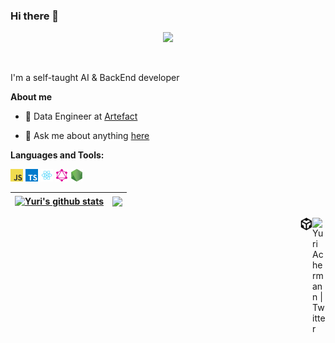 ### Hi there 👋



<p align="center"><a href="https://yuriachermann.github.io"><img width="80%" src="./assets/gh-readme-header.png" /></a></p>

<br />

I'm a self-taught AI & BackEnd developer

**About me**

- 💼 Data Engineer at [Artefact](https://www.artefact.com)

- 💬 Ask me about anything [here](https://github.com/yuriachermann/yuriachermann/issues)


**Languages and Tools:**  

<code><img height="20" src="https://raw.githubusercontent.com/github/explore/80688e429a7d4ef2fca1e82350fe8e3517d3494d/topics/javascript/javascript.png"></code>
<code><img height="20" src="https://raw.githubusercontent.com/github/explore/80688e429a7d4ef2fca1e82350fe8e3517d3494d/topics/typescript/typescript.png"></code>
<code><img height="20" src="https://raw.githubusercontent.com/github/explore/80688e429a7d4ef2fca1e82350fe8e3517d3494d/topics/react/react.png"></code>
<code><img height="20" src="https://raw.githubusercontent.com/github/explore/5c058a388828bb5fde0bcafd4bc867b5bb3f26f3/topics/graphql/graphql.png"></code>
<code><img height="20" src="https://raw.githubusercontent.com/github/explore/80688e429a7d4ef2fca1e82350fe8e3517d3494d/topics/nodejs/nodejs.png"></code>    

| <a href="https://github.com/yuriachermann/github-readme-stats"><img align="center" src="https://github-readme-stats.vercel.app/api?username=yuriachermann&show_icons=true&include_all_commits=true&theme=dracula&hide_border=true" alt="Yuri's github stats" /></a> | <a href="https://github.com/yuriachermann/github-readme-stats"><img align="center" src="https://github-readme-stats.vercel.app/api/top-langs/?username=yuriachermann&layout=compact&theme=dracula&hide_border=true" /></a> |
| ------------- | ------------- |
<!--
#### Top Repositories


<a href="https://github.com/anuraghazra/github-readme-stats">
  <img align="center" src="https://github-readme-stats.vercel.app/api/pin/?username=anuraghazra&repo=github-readme-stats&theme=dracula" />
</a>
<a href="https://github.com/anuraghazra/anuraghazra.github.io">
  <img align="center" src="https://github-readme-stats.vercel.app/api/pin/?username=anuraghazra&repo=anuraghazra.github.io&theme=dracula" />
</a>

<br />
<br />
-->
<a href="https://twitter.com/YuriAchermann">
  <img align="right" alt="Yuri Achermann | Twitter" width="21px" src="https://raw.githubusercontent.com/anuraghazra/anuraghazra/master/assets/twitter.svg" />
</a>
<a href="https://codesandbox.io/u/anuraghazra">
  <img align="right" alt="Yuri Achermann | CodeSandbox" width="20px" src="https://raw.githubusercontent.com/anuraghazra/anuraghazra/master/assets/codesandbox.svg" />
</a>

<!--
**yuriachermann/yuriachermann** is a ✨ _special_ ✨ repository because its `README.md` (this file) appears on your GitHub profile.

Here are some ideas to get you started:

- 🔭 I’m currently working on ...
- 🌱 I’m currently learning ...
- 👯 I’m looking to collaborate on ...
- 🤔 I’m looking for help with ...
- 💬 Ask me about ...
- 📫 How to reach me: ...
- 😄 Pronouns: ...
- ⚡ Fun fact: ...
-->
